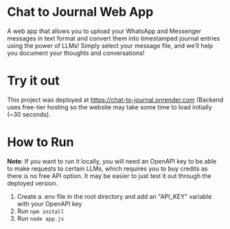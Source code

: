# Chat to Journal Web App

A web app that allows you to upload your WhatsApp and Messenger messages in text format and convert them into timestamped journal entries using the power of LLMs! Simply select your message file, and we’ll help you document your thoughts and conversations!

# Try it out

This project was deployed at https://chat-to-journal.onrender.com (Backend uses free-tier hosting so the website may take some time to load initially (~30 seconds).

# How to Run

**Note**: If you want to run it locally, you will need an OpenAPI key to be able to make requests to certain LLMs, which requires you to buy credits as there is no free API option. It may be easier to just test it out through the deployed version.

1) Create a .env file in the root directory and add an "API_KEY" variable with your OpenAPI key
2) Run ```npm install```
3) Run ```node app.js```

